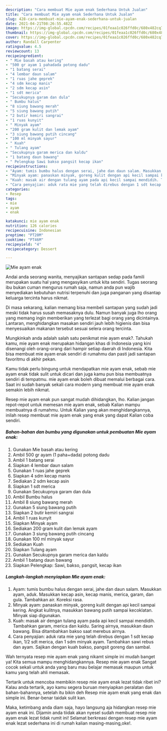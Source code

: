 ```yaml
---
description: "Cara membuat Mie ayam enak Sederhana Untuk Jualan"
title: "Cara membuat Mie ayam enak Sederhana Untuk Jualan"
slug: 428-cara-membuat-mie-ayam-enak-sederhana-untuk-jualan
date: 2021-04-21T08:26:55.482Z
image: https://img-global.cpcdn.com/recipes/01feaa1c026ffd0c/680x482cq70/mie-ayam-enak-foto-resep-utama.jpg
thumbnail: https://img-global.cpcdn.com/recipes/01feaa1c026ffd0c/680x482cq70/mie-ayam-enak-foto-resep-utama.jpg
cover: https://img-global.cpcdn.com/recipes/01feaa1c026ffd0c/680x482cq70/mie-ayam-enak-foto-resep-utama.jpg
author: Randall Carpenter
ratingvalue: 4.5
reviewcount: 13
recipeingredient:
- " Mie basah atau kering"
- "500 gr ayam 1 pahadada potong dadu"
- "1 batang serai"
- "4 lembar daun salam"
- "1 ruas jahe geprek"
- "4 sdm kecap manis"
- "2 sdm kecap asin"
- "1 sdt merica"
- "Secukupnya garam dan dula"
- " Bumbu halus"
- "8 siung bawang merah"
- "5 siung bawang putih"
- "2 butir kemiri sangrai"
- "1 ruas kunyit"
- " Minyak ayam"
- "200 gram kulit dan lemak ayam"
- "3 siung bawang putih cincang"
- "100 ml minyak sayur"
- " Kuah"
- " Tulang ayam"
- "Secukupnya garam merica dan kaldu"
- "1 batang daun bawang"
- " Pelengkap Sawi bakso pangsit kecap ikan"
recipeinstructions:
- "Ayam: tumis bumbu halus dengan serai, jahe dan daun salam. Masukkan ayam, aduk. Masukkan kecap asin, kecap manis, merica, garam, dan gula. Tambahkan air. Koreksi rasa."
- "Minyak ayam: panaskan minyak, goreng kulit dengan api kecil sampai kering. Angkat kulitnya, masukkan bawang putih sampai kecoklatan. Minyak siap digunakan."
- "Kuah: masak air dengan tulang ayam pada api kecil sampai mendidih. Tambahkan garam, merica dan kaldu. Saring airnya, masukkan daun bawang. Bisa ditambahkan bakso saat merebus airnya."
- "Cara penyajian: aduk rata mie yang telah direbus dengan 1 sdt kecap ikan, 1/2 sdt merica, dan 1 sdm minyak ayam. Tambahkan sawi rebus dan ayam. Sajikan dengan kuah bakso, pangsit goreng dan sambal."
categories:
- Resep
tags:
- mie
- ayam
- enak

katakunci: mie ayam enak 
nutrition: 126 calories
recipecuisine: Indonesian
preptime: "PT20M"
cooktime: "PT46M"
recipeyield: "4"
recipecategory: Dessert

---
```



![Mie ayam enak](https://img-global.cpcdn.com/recipes/01feaa1c026ffd0c/680x482cq70/mie-ayam-enak-foto-resep-utama.jpg)

Andai anda seorang wanita, menyajikan santapan sedap pada famili merupakan suatu hal yang mengasyikan untuk kita sendiri. Tugas seorang ibu bukan cuman mengurus rumah saja, namun anda pun wajib menyediakan kebutuhan nutrisi terpenuhi dan juga panganan yang disantap keluarga tercinta harus nikmat.

Di masa  sekarang, kalian memang bisa membeli santapan yang sudah jadi meski tidak harus susah memasaknya dulu. Namun banyak juga lho orang yang memang ingin memberikan yang terlezat bagi orang yang dicintainya. Lantaran, menghidangkan masakan sendiri jauh lebih higienis dan bisa menyesuaikan makanan tersebut sesuai selera orang tercinta. 



Mungkinkah anda adalah salah satu penikmat mie ayam enak?. Tahukah kamu, mie ayam enak merupakan hidangan khas di Indonesia yang kini disenangi oleh orang-orang dari hampir setiap daerah di Indonesia. Kita bisa membuat mie ayam enak sendiri di rumahmu dan pasti jadi santapan favoritmu di akhir pekan.

Kamu tidak perlu bingung untuk mendapatkan mie ayam enak, sebab mie ayam enak tidak sulit untuk dicari dan juga kamu pun bisa membuatnya sendiri di tempatmu. mie ayam enak boleh dibuat memalui berbagai cara. Saat ini sudah banyak sekali cara modern yang membuat mie ayam enak semakin lebih nikmat.

Resep mie ayam enak pun sangat mudah dihidangkan, lho. Kalian jangan repot-repot untuk memesan mie ayam enak, sebab Kalian mampu membuatnya di rumahmu. Untuk Kalian yang akan menghidangkannya, inilah resep membuat mie ayam enak yang enak yang dapat Kalian coba sendiri.

<!--inarticleads1-->

##### Bahan-bahan dan bumbu yang digunakan untuk pembuatan Mie ayam enak:

1. Gunakan  Mie basah atau kering
1. Ambil 500 gr ayam (1 paha+dada) potong dadu
1. Ambil 1 batang serai
1. Siapkan 4 lembar daun salam
1. Gunakan 1 ruas jahe geprek
1. Siapkan 4 sdm kecap manis
1. Sediakan 2 sdm kecap asin
1. Siapkan 1 sdt merica
1. Gunakan Secukupnya garam dan dula
1. Ambil  Bumbu halus
1. Ambil 8 siung bawang merah
1. Gunakan 5 siung bawang putih
1. Siapkan 2 butir kemiri sangrai
1. Ambil 1 ruas kunyit
1. Siapkan  Minyak ayam
1. Sediakan 200 gram kulit dan lemak ayam
1. Gunakan 3 siung bawang putih cincang
1. Gunakan 100 ml minyak sayur
1. Sediakan  Kuah
1. Siapkan  Tulang ayam
1. Gunakan Secukupnya garam merica dan kaldu
1. Ambil 1 batang daun bawang
1. Siapkan  Pelengkap: Sawi, bakso, pangsit, kecap ikan




<!--inarticleads2-->

##### Langkah-langkah menyiapkan Mie ayam enak:

1. Ayam: tumis bumbu halus dengan serai, jahe dan daun salam. Masukkan ayam, aduk. Masukkan kecap asin, kecap manis, merica, garam, dan gula. Tambahkan air. Koreksi rasa.
1. Minyak ayam: panaskan minyak, goreng kulit dengan api kecil sampai kering. Angkat kulitnya, masukkan bawang putih sampai kecoklatan. Minyak siap digunakan.
1. Kuah: masak air dengan tulang ayam pada api kecil sampai mendidih. Tambahkan garam, merica dan kaldu. Saring airnya, masukkan daun bawang. Bisa ditambahkan bakso saat merebus airnya.
1. Cara penyajian: aduk rata mie yang telah direbus dengan 1 sdt kecap ikan, 1/2 sdt merica, dan 1 sdm minyak ayam. Tambahkan sawi rebus dan ayam. Sajikan dengan kuah bakso, pangsit goreng dan sambal.




Wah ternyata resep mie ayam enak yang nikamt simple ini mudah banget ya! Kita semua mampu menghidangkannya. Resep mie ayam enak Sangat cocok sekali untuk anda yang baru mau belajar memasak maupun untuk kamu yang telah ahli memasak.

Tertarik untuk mencoba membikin resep mie ayam enak lezat tidak ribet ini? Kalau anda tertarik, ayo kamu segera buruan menyiapkan peralatan dan bahan-bahannya, setelah itu bikin deh Resep mie ayam enak yang enak dan simple ini. Benar-benar taidak sulit kan. 

Maka, ketimbang anda diam saja, hayo langsung aja hidangkan resep mie ayam enak ini. Dijamin anda tiidak akan nyesel sudah membuat resep mie ayam enak lezat tidak rumit ini! Selamat berkreasi dengan resep mie ayam enak lezat sederhana ini di rumah kalian masing-masing,oke!.

